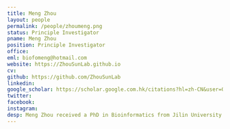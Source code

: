 ```yaml
---
title: Meng Zhou
layout: people
permalink: /people/zhoumeng.png
status: Principle Investigator
pname: Meng Zhou
position: Principle Investigator
office: 
eml: biofomeng@hotmail.com
website: https://ZhouSunLab.github.io
cv: 
github: https://github.com/ZhouSunLab
linkedin:
google_scholar: https://scholar.google.com.hk/citations?hl=zh-CN&user=O5RxsC8AAAAJ
twitter: 
facebook: 
instagram:
desp: Meng Zhou received a PhD in Bioinformatics from Jilin University in 2016. His research focuses on computational identification and characterization of disease-associated ncRNAs (miRNA, lncRNA and circRNA) based on tranome profiling (Microarray and RNA-Seq), and development of computational methods and database for functional interpretations of ncRNAs and disease.
---
```

